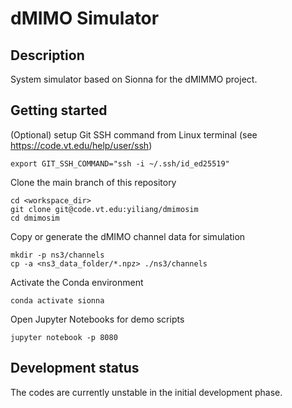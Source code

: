 # dMIMO Simulator

## Description
System simulator based on Sionna for the dMIMMO project.

## Getting started

(Optional) setup Git SSH command from Linux terminal (see https://code.vt.edu/help/user/ssh)
```
export GIT_SSH_COMMAND="ssh -i ~/.ssh/id_ed25519"
```
Clone the main branch of this repository
```
cd <workspace_dir>
git clone git@code.vt.edu:yiliang/dmimosim
cd dmimosim
```
Copy or generate the dMIMO channel data for simulation
```
mkdir -p ns3/channels
cp -a <ns3_data_folder/*.npz> ./ns3/channels
```
Activate the Conda environment
```
conda activate sionna
```
Open Jupyter Notebooks for demo scripts
```
jupyter notebook -p 8080
```

## Development status

The codes are currently unstable in the initial development phase.





